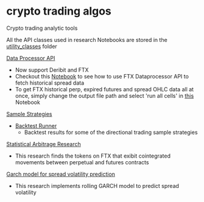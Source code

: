 # crypto trading algos

Crypto trading analytic tools

All the API classes used in research Notebooks are stored in the [utility_classes](https://github.com/dabaojian1992/crypto_trading_researches/tree/master/strategy_backtests/utility_classes) folder

[Data Processor API](https://github.com/dabaojian1992/crypto_trading_researches/blob/master/strategy_backtests/utility_classes/historical_data_processor.py)
* Now support Deribit and FTX
 * Checkout this [Notebook](https://github.com/dabaojian1992/crypto_trading_researches/blob/master/strategy_backtests/FTX_spreads_fetching.ipynb) to see how to use FTX Dataprocessor API to fetch historical spread data
* To get FTX historical perp, expired futures and spread OHLC data all at once, simply change the output file path and select 'run all cells' in [this](https://github.com/dabaojian1992/crypto_trading_researches/blob/master/strategy_backtests/FTX_spreads_fetching.ipynb) Notebook

[Sample Strategies](https://github.com/dabaojian1992/crypto_trading_researches/blob/master/strategy_backtests/utility_classes/strategy.py)
* [Backtest Runner](https://github.com/dabaojian1992/crypto_trading_researches/blob/master/strategy_backtests/backtest_runner.ipynb)
  * Backtest results for some of the directional trading sample strategies

[Statistical Arbitrage Research](https://github.com/dabaojian1992/crypto_trading_researches/blob/master/strategy_backtests/statistical_arb.ipynb)
 * This research finds the tokens on FTX that exibit cointegrated movements between perpetual and futures contracts 

[Garch model for spread volatility prediction](https://github.com/dabaojian1992/crypto_trading_researches/blob/master/strategy_backtests/garch_example.ipynb)
* This research implements rolling GARCH model to predict spread volatility 
